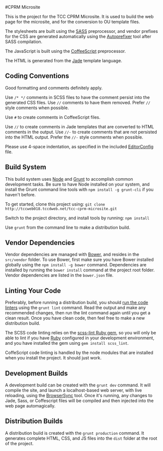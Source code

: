#CPRM Microsite

This is the project for the TCC CPRM Microsite. It is used to build the web page for the microsite, and for the conversion to OU template files.

The stylesheets are built using the [SASS](http://sass-lang.com) preprocessor, and vendor prefixes for the CSS are generated automatically using the [Autoprefixer](https://github.com/postcss/autoprefixer) tool after SASS compilation.

The JavaScript is built using the [CoffeeScript](http://http://coffeescript.org/) preprocessor.

The HTML is generated from the [Jade](http://jade-lang.com/) template language.

## Coding Conventions

Good formatting and comments definitely apply.

Use `/* */` comments in SCSS files to have the comment persist into the generated CSS files. Use `//` comments to have them removed. Prefer `//` style comments when possible.

Use `#` to create comments in CoffeeScript files.

Use `//` to create comments in Jade templates that are converted to HTML comments in the output. Use `//-` to create comments that are not persisted into the HTML output. Prefer the `//-` style comments when possible.

Please use 4-space indentation, as specified in the included [EditorConfig]() file.

## Build System

This build system uses [Node](https://www.nodejs.org) and [Grunt](http://gruntjs.com) to accomplish common development tasks. Be sure to have Node installed on your system, and install the Grunt command line tools with `npm install -g grunt-cli` if you haven't before.

To get started, clone this project using:
`git clone http://tccweb018.tccdweb.net/tcc-cprm-microsite.git`

Switch to the project directory, and install tools by running:
`npm install`

Use `grunt` from the command line to make a distribution build.

## Vendor Dependencies

Vendor dependencies are managed with [Bower](), and resides in the `src/vendor` folder. To use Bower, first make sure you have Bower installed globally using the `npm install -g bower` command. Dependencies are installed by running the `bower install` command at the project root folder. Vendor dependencies are listed in the `bower.json` file.

## Linting Your Code

Preferably, before running a distribution build, you should [run the code linters](http://stackoverflow.com/questions/8503559/what-is-linting) using the `grunt lint` command. Read the output and make any recommended changes, then run the lint command again until you get a clean result. Once you have clean code, then feel free to make a new distribution build.

The SCSS code linting relies on the [scss-lint Ruby gem](https://github.com/brigade/scss-lint), so you will only be able to lint if you have [Ruby](https://www.ruby-lang.org/en/) configured in your development environment, and you have installed the gem using `gem install scss_lint`.

CoffeScript code linting is handled by the node modules that are installed when you install the project. It should just work.

## Development Builds

A development build can be created with the `grunt dev` command. It will compile the site, and launch a localhost-based web server, with live reloading, using the [BrowserSync](http://www.browsersync.io/) tool. Once it's running, any changes to Jade, Sass, or Coffescript files will be compiled and then injected into the web page automagically.

## Distribution Builds

A distribution build is created with the `grunt production` command. It generates complete HTML, CSS, and JS files into the `dist` folder at the root of the project.

